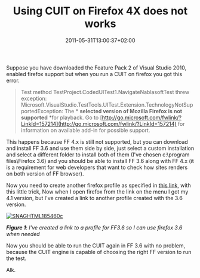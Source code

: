 ﻿---
title: "Using CUIT on Firefox 4X does not works"
description: ""
date: 2011-05-31T13:00:37+02:00
draft: false
tags: [CUIT,Visual Studio]
categories: [Visual Studio]
---
Suppose you have downloaded the Feature Pack 2 of Visual Studio 2010, enabled firefox support but when you run a CUIT on firefox you got this error.

> Test method TestProject.CodedUITest1.NavigateNablasoftTest threw exception:        
> Microsoft.VisualStudio.TestTools.UITest.Extension.TechnologyNotSupportedException: The * **selected version of Mozilla Firefox is not supported** *for playback. Go to [http://go.microsoft.com/fwlink/?LinkId=157214](http://go.microsoft.com/fwlink/?LinkId=157214) for information on available add-in for possible support.

This happens because FF 4.x is still not supported, but you can download and install FF 3.6 and use them side by side, just select a custom installation and select a different folder to install both of them (I've chosen c:\program files\Firefox 3.6) and you should be able to install FF 3.6 along with FF 4.x (it is a requirement for web developers that want to check how sites renders on both version of FF browser).

Now you need to create another firefox profile as specified in [this link](http://support.mozilla.com/en-US/questions/793341), with this little trick, Now when I open firefox from the link on the menu I got my 4.1 version, but I've created a link to another profile created with the 3.6 version.

[![SNAGHTML185460c](https://www.codewrecks.com/blog/wp-content/uploads/2011/05/SNAGHTML185460c_thumb.png "SNAGHTML185460c")](https://www.codewrecks.com/blog/wp-content/uploads/2011/05/SNAGHTML185460c.png)

 ***Figure 1***: *I've created a link to a profile for FF3.6 so I can use firefox 3.6 when needed*

Now you should be able to run the CUIT again in FF 3.6 with no problem, because the CUIT engine is capable of choosing the right FF version to run the test.

Alk.
